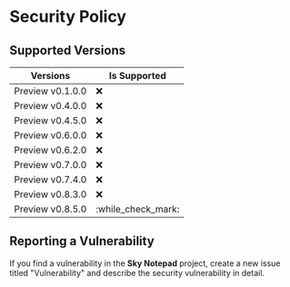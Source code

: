 # Security Policy

## Supported Versions

| Versions           | Is Supported       |
| -------            | ------------------ |
| Preview v0.1.0.0   | :x:                |
| Preview v0.4.0.0   | :x:                |
| Preview v0.4.5.0   | :x:                |
| Preview v0.6.0.0   | :x:                |
| Preview v0.6.2.0   | :x:                |
| Preview v0.7.0.0   | :x:                |
| Preview v0.7.4.0   | :x:                |
| Preview v0.8.3.0   | :x:                |
| Preview v0.8.5.0   | :while_check_mark: |

## Reporting a Vulnerability
If you find a vulnerability in the **Sky Notepad** project, create a new issue titled "Vulnerability" and describe the security vulnerability in detail.